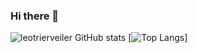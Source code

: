 ### Hi there 👋

![leotrierveiler GitHub stats](https://github-readme-stats.vercel.app/api?username=leotrierveiler&show_icons=true&theme=dracula)
[![Top Langs](https://github-readme-stats.vercel.app/api/top-langs/?username=leotrierveiler&layout=compact)]
